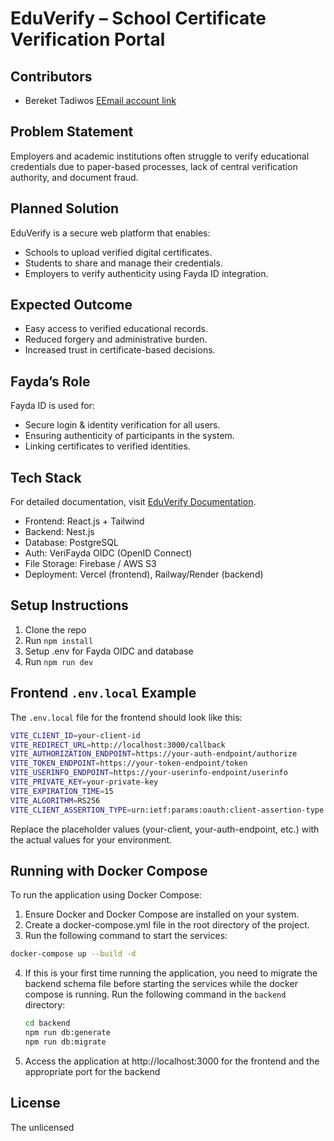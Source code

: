 # EduVerify – School Certificate Verification Portal

## Contributors

- Bereket Tadiwos [EEmail account link ](berekettadiwos00@gmail.com)

## Problem Statement

Employers and academic institutions often struggle to verify educational credentials due to paper-based processes, lack of central verification authority, and document fraud.

## Planned Solution

EduVerify is a secure web platform that enables:

- Schools to upload verified digital certificates.
- Students to share and manage their credentials.
- Employers to verify authenticity using Fayda ID integration.

## Expected Outcome

- Easy access to verified educational records.
- Reduced forgery and administrative burden.
- Increased trust in certificate-based decisions.

## Fayda’s Role

Fayda ID is used for:

- Secure login & identity verification for all users.
- Ensuring authenticity of participants in the system.
- Linking certificates to verified identities.

## Tech Stack

For detailed documentation, visit [EduVerify Documentation](https://docs.google.com/document/d/1nCBWbSd1rzyfWI6GZUUVCii_pXZ4WfiFr70zxHnE00w/edit?usp=sharing).

- Frontend: React.js + Tailwind
- Backend: Nest.js
- Database: PostgreSQL
- Auth: VeriFayda OIDC (OpenID Connect)
- File Storage: Firebase / AWS S3
- Deployment: Vercel (frontend), Railway/Render (backend)

## Setup Instructions

1. Clone the repo
2. Run `npm install`
3. Setup .env for Fayda OIDC and database
4. Run `npm run dev`

## Frontend `.env.local` Example

The `.env.local` file for the frontend should look like this:

```bash
VITE_CLIENT_ID=your-client-id
VITE_REDIRECT_URL=http://localhost:3000/callback
VITE_AUTHORIZATION_ENDPOINT=https://your-auth-endpoint/authorize
VITE_TOKEN_ENDPOINT=https://your-token-endpoint/token
VITE_USERINFO_ENDPOINT=https://your-userinfo-endpoint/userinfo
VITE_PRIVATE_KEY=your-private-key
VITE_EXPIRATION_TIME=15
VITE_ALGORITHM=RS256
VITE_CLIENT_ASSERTION_TYPE=urn:ietf:params:oauth:client-assertion-type:jwt-bearer
```

Replace the placeholder values (your-client, your-auth-endpoint, etc.) with the actual values for your environment.

## Running with Docker Compose

To run the application using Docker Compose:

1. Ensure Docker and Docker Compose are installed on your system.
2. Create a docker-compose.yml file in the root directory of the project.
3. Run the following command to start the services:

```bash
docker-compose up --build -d
```

4. If this is your first time running the application, you need to migrate the backend schema file before starting the services while the docker compose is running. Run the following command in the `backend` directory:

   ```bash
   cd backend
   npm run db:generate
   npm run db:migrate
   ```

5. Access the application at http://localhost:3000 for the frontend and the appropriate port for the backend

## License

The unlicensed
